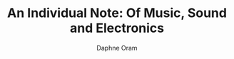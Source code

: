 ---
layout: book-review
title: "An Individual Note: Of Music, Sound and Electronics"
author: Daphne Oram
released: 1972
isbn: 0852491093
cover: assets/img/books/0852491093.jpg
publisher: Galliard Limited
categories: electronic-music, sound-art
tags: music, electronics, experimentation
status: interested
---